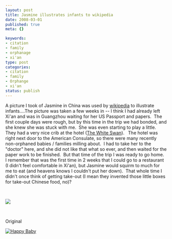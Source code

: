 ```yaml
--- 
layout: post
title: Jasmine illustrates infants to wikipedia
date: 2008-03-01
published: true
meta: {}

keywords: 
- citation
- family
- orphanage
- xi'an
type: post
categories: 
- citation
- family
- Orphange
- xi'an
status: publish
---
```



A picture I took of Jasmine in China was used by [wikipedia](http://en.wikipedia.org/wiki/Infant) to illustrate infants....The picture was taken a few weeks in -- I think I had already left Xi'an and was in Guangzhou waiting for her US Passport and papers.  The first couple days were rough, but by this time in the trip we had bonded, and she knew she was stuck with me.  She was even starting to play a little.  They had a very nice crib at the hotel ([The White Swan](http://www.white-swan-hotel.com/eng/Public/index.asp)).   The hotel was right next door to the American Consulate, so there were many recently non-orphaned babies / families milling about.  I had to take her to the "doctor" here, and she did not like that what so ever, and then waited for the paper work to be finished.  But that time of the trip I was ready to go home.  I remember that was the first time in 2 weeks that I could go to a restaurant (I didn't feel comfortable in Xi'an), but Jasmine would squirm to much for me to eat (and heavens knows I couldn't put her down).  That whole time I didn't once think of getting take-out (I mean they invented those little boxes for take-out Chinese food, no)?

  

 

  

[![](http://media.eick.us/2011/05/2281072286_679a5ec125.jpg)](http://en.wikipedia.org/wiki/Infant) 

  

 

  

Original

 [![Happy Baby](http://media.eick.us/2011/05/175233329_fb7b085772.jpg)](http://www.flickr.com/photos/andreweick/175233329/ "Happy Baby by AndrewEick, on Flickr")
